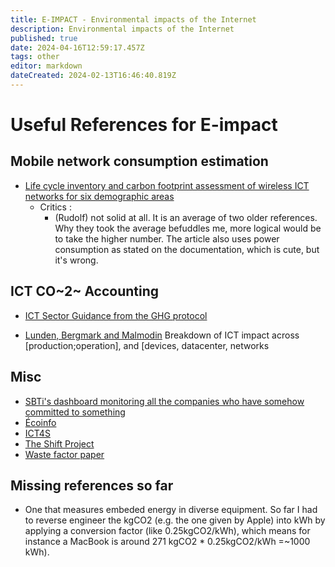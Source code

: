 ```yaml
---
title: E-IMPACT - Environmental impacts of the Internet
description: Environmental impacts of the Internet
published: true
date: 2024-04-16T12:59:17.457Z
tags: other
editor: markdown
dateCreated: 2024-02-13T16:46:40.819Z
---
```


# Useful References for E-impact

## Mobile network consumption estimation
  - [Life cycle inventory and carbon footprint assessment of wireless ICT networks for six demographic areas](/1-s2.0-s0921344921005607-main.pdf)
  	- Critics :
    	- (Rudolf) not solid at all. It is an average of two older references. Why they took the average befuddles me, more logical would be to take the higher number. The article also uses power consumption as stated on the documentation, which is cute, but it's wrong. 
  
  
## ICT CO~2~ Accounting

  - [ICT Sector Guidance from the GHG protocol](https://ghgprotocol.org/sites/default/files/2023-03/GHGP-ICTSG%20-%20ALL%20Chapters.pdf)
  
  - [Lunden, Bergmark and Malmodin](https://www.sciencedirect.com/science/article/pii/S0308596123002124?via%3Dihub) Breakdown of ICT impact across [production;operation], and [devices, datacenter, networks
  
  
  
## Misc
  - [SBTi's dashboard monitoring all the companies who have somehow committed to something](https://sciencebasedtargets.org/companies-taking-action#dashboard)
  - [Écoinfo](https://cnrs.hal.science/ECOINFO/browse/last)
  - [ICT4S](https://conf.researchr.org/series/ict4s)
  - [The Shift Project](https://theshiftproject.org/en/lean-ict-2/)
  - [Waste factor paper](https://arxiv.org/abs/2309.01018)
  
  
  
## Missing references so far

  - One that measures embeded energy in diverse equipment. So far I had to reverse engineer the kgCO2 (e.g. the one given by Apple) into kWh by applying a conversion factor (like 0.25kgCO2/kWh), which means for instance a MacBook is around 271 kgCO2 * 0.25kgCO2/kWh =~1000 kWh).